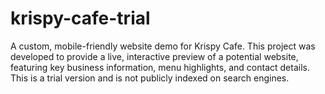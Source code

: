 # krispy-cafe-trial
A custom, mobile-friendly website demo for Krispy Cafe. This project was developed to provide a live, interactive preview of a potential website, featuring key business information, menu highlights, and contact details.  This is a trial version and is not publicly indexed on search engines.
